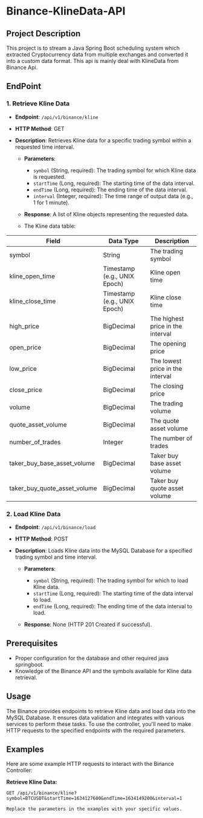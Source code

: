 
# Binance-KlineData-API
## Project Description

This project is to stream  a Java Spring Boot scheduling system which extracted Cryptocurrency data from multiple exchanges and converted it into a custom data format.
This api is mainly deal with KlineData from Binance Api.

## EndPoint
### 1. Retrieve Kline Data
- **Endpoint**: `/api/v1/binance/kline`
- **HTTP Method**: GET
- **Description**: Retrieves Kline data for a specific trading symbol within a requested time interval.

  - **Parameters**:
    - `symbol` (String, required): The trading symbol for which Kline data is requested.
    - `startTime` (Long, required): The starting time of the data interval.
    - `endTime` (Long, required): The ending time of the data interval.
    - `interval` (Integer, required): The time range of output data (e.g., 1 for 1 minute).

  - **Response**: A list of Kline objects representing the requested data.
  - The Kline data table:
 
| Field                          | Data Type                      | Description                       |
| ------------------------------ | ------------------------------ | --------------------------------- |
| symbol                         | String                         | The trading symbol                |
| kline_open_time                | Timestamp (e.g., UNIX Epoch)   | Kline open time                   |
| kline_close_time               | Timestamp (e.g., UNIX Epoch)   | Kline close time                  |
| high_price                     | BigDecimal                     | The highest price in the interval |
| open_price                     | BigDecimal                     | The opening price                 |
| low_price                      | BigDecimal                     | The lowest price in the interval  |
| close_price                    | BigDecimal                     | The closing price                 |
| volume                         | BigDecimal                     | The trading volume                |
| quote_asset_volume             | BigDecimal                     | The quote asset volume            |
| number_of_trades               | Integer                        | The number of trades              |
| taker_buy_base_asset_volume    | BigDecimal                     | Taker buy base asset volume       |
| taker_buy_quote_asset_volume   | BigDecimal                     | Taker buy quote asset volume      |


### 2. Load Kline Data
- **Endpoint**: `/api/v1/binance/load`
- **HTTP Method**: POST
- **Description**: Loads Kline data into the MySQL Database for a specified trading symbol and time interval.

  - **Parameters**:
    - `symbol` (String, required): The trading symbol for which to load Kline data.
    - `startTime` (Long, required): The starting time of the data interval to load.
    - `endTime` (Long, required): The ending time of the data interval to load.

  - **Response**: None (HTTP 201 Created if successful).

## Prerequisites
- Proper configuration for the database and other required java springboot.
- Knowledge of the Binance API and the symbols available for Kline data retrieval.

## Usage
The Binance provides endpoints to retrieve Kline data and load data into the MySQL Database. It ensures data validation and integrates with various services to perform these tasks. To use the controller, you'll need to make HTTP requests to the specified endpoints with the required parameters.
## Examples

Here are some example HTTP requests to interact with the Binance Controller:

**Retrieve Kline Data:**
```http
GET /api/v1/binance/kline?symbol=BTCUSDT&startTime=1634127600&endTime=1634149200&interval=1

Replace the parameters in the examples with your specific values.
